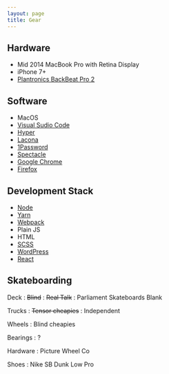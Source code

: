```yaml
---
layout: page
title: Gear
---
```


## Hardware

* Mid 2014 MacBook Pro with Retina Display
* iPhone 7+
* [Plantronics BackBeat Pro 2][bb2]

## Software

* MacOS
* [Visual Sudio Code][code]
* [Hyper][hyper]
* [Lacona][lacona]
* [1Password][1password]
* [Spectacle][spectacle]
* [Google Chrome][chrome]
* [Firefox][firefox]

## Development Stack

* [Node][node]
* [Yarn][yarn]
* [Webpack][webpack]
* Plain JS
* HTML
* [SCSS][scss]
* [WordPress][wp]
* [React][react]

## Skateboarding

Deck
: <del>Blind</del>
: <del>Real Talk</del>
: Parliament Skateboards Blank

Trucks
: <del>Tensor cheapies</del>
: Independent

Wheels
: Blind cheapies

Bearings
: ?

Hardware
: Picture Wheel Co

Shoes
: Nike SB Dunk Low Pro


[code]: https://code.visualstudio.com/
[hyper]: https://hyper.is/
[lacona]: https://www.lacona.io/
[1password]: https://1password.com/
[spectacle]: https://www.spectacleapp.com/
[chrome]: https://www.google.com/chrome/
[firefox]: https://www.mozilla.org/en-GB/firefox/new/?utm_medium=referral&utm_source=firefox-com
[node]: https://nodejs.org/
[yarn]: https://yarnpkg.com
[webpack]:https://webpack.js.org/
[scss]: https://sass-lang.com/
[wp]: https://wordpress.org/
[react]: https://reactjs.org/
[bb2]: https://www.plantronics.com/au/en/product/backbeat-pro-2